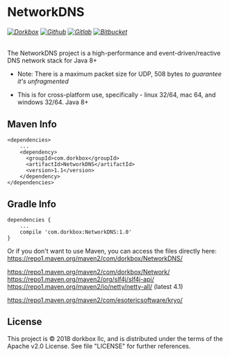 NetworkDNS
=======

###### [![Dorkbox](https://badge.dorkbox.com/dorkbox.svg "Dorkbox")](https://git.dorkbox.com/dorkbox/NetworkDNS) [![Github](https://badge.dorkbox.com/github.svg "Github")](https://github.com/dorkbox/NetworkDNS) [![Gitlab](https://badge.dorkbox.com/gitlab.svg "Gitlab")](https://gitlab.com/dorkbox/NetworkDNS) [![Bitbucket](https://badge.dorkbox.com/bitbucket.svg "Bitbucket")](https://bitbucket.org/dorkbox/NetworkDNS)


The NetworkDNS project is a high-performance and event-driven/reactive DNS network stack for Java 8+

- Note: There is a maximum packet size for UDP, 508 bytes *to guarantee it's unfragmented*

- This is for cross-platform use, specifically - linux 32/64, mac 64, and windows 32/64. Java 8+


Maven Info
---------
```
<dependencies>
    ...
    <dependency>
      <groupId>com.dorkbox</groupId>
      <artifactId>NetworkDNS</artifactId>
      <version>1.1</version>
    </dependency>
</dependencies>
```

Gradle Info
---------
````
dependencies {
    ...
    compile 'com.dorkbox:NetworkDNS:1.0'
}
````

Or if you don't want to use Maven, you can access the files directly here:  
https://repo1.maven.org/maven2/com/dorkbox/NetworkDNS/  

https://repo1.maven.org/maven2/com/dorkbox/Network/  
https://repo1.maven.org/maven2/org/slf4j/slf4j-api/  
https://repo1.maven.org/maven2/io/netty/netty-all/  (latest 4.1)  

https://repo1.maven.org/maven2/com/esotericsoftware/kryo/  

License
---------
This project is © 2018 dorkbox llc, and is distributed under the terms of the Apache v2.0 License. See file "LICENSE" for further references.

